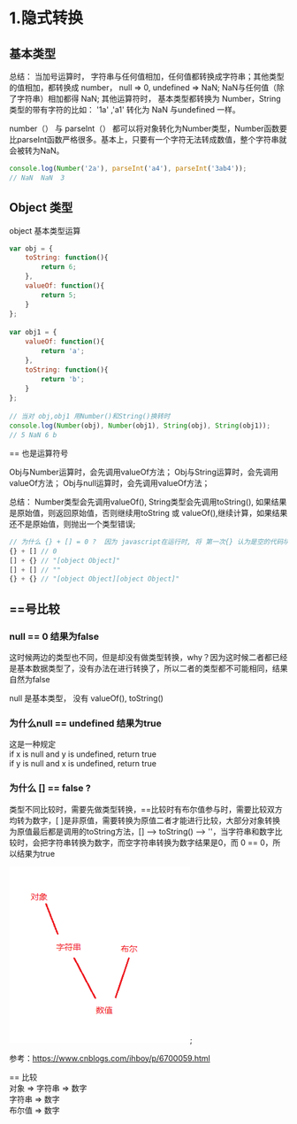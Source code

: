 # 1.隐式转换

## 基本类型

总结： 当加号运算时， 字符串与任何值相加，任何值都转换成字符串；其他类型的值相加，都转换成 number， null => 0, undefined => NaN; NaN与任何值（除了字符串）相加都得 NaN;
其他运算符时， 基本类型都转换为 Number，String类型的带有字符的比如： '1a' ,'a1' 转化为 NaN 与undefined 一样。

number（） 与 parseInt（） 都可以将对象转化为Number类型，Number函数要比parseInt函数严格很多。基本上，只要有一个字符无法转成数值，整个字符串就会被转为NaN。

```js
console.log(Number('2a'), parseInt('a4'), parseInt('3ab4'));
// NaN  NaN  3
```

## Object 类型

object 基本类型运算

```js
var obj = {
    toString: function(){
        return 6;
    },
    valueOf: function(){
        return 5;
    }
};
 
var obj1 = {
    valueOf: function(){
        return 'a';
    },
    toString: function(){
        return 'b';
    }
};

// 当对 obj,obj1 用Number()和String()换转时
console.log(Number(obj), Number(obj1), String(obj), String(obj1));
// 5 NaN 6 b
```

== 也是运算符号

Obj与Number运算时，会先调用valueOf方法；
Obj与String运算时，会先调用valueOf方法；
Obj与null运算时，会先调用valueOf方法；

总结： Number类型会先调用valueOf(), String类型会先调用toString(),  如果结果是原始值，则返回原始值，否则继续用toString 或 valueOf(),继续计算，如果结果还不是原始值，则抛出一个类型错误;　

```js
// 为什么 {} + [] = 0 ?  因为 javascript在运行时, 将 第一次{} 认为是空的代码块，所以就相当于 +[] = 0, 还有 {} + 5 = 5, 同理。
{} + [] // 0 
[] + {} // "[object Object]"
[] + [] // ""
{} + {} // "[object Object][object Object]"
```

## ==号比较

### null == 0 结果为false

这时候两边的类型也不同，但是却没有做类型转换，why？因为这时候二者都已经是基本数据类型了，没有办法在进行转换了，所以二者的类型都不可能相同，结果自然为false

null 是基本类型， 没有 valueOf(), toString()

### 为什么null == undefined 结果为true

这是一种规定   <br>
if x is null and y is undefined, return true   <br>
if y is null and x is undefined, return true

### 为什么 [] == false ?

类型不同比较时，需要先做类型转换，==比较时有布尔值参与时，需要比较双方均转为数字，[ ]是非原值，需要转换为原值二者才能进行比较，大部分对象转换为原值最后都是调用的toString方法，[] --> toString() —> ''，当字符串和数字比较时，会把字符串转换为数字，而空字符串转换为数字结果是0，而 0 == 0，所以结果为true

![隐式转换过程](./imgs/1.png);

参考：https://www.cnblogs.com/ihboy/p/6700059.html


== 比较 <br>
对象 => 字符串 => 数字 <br>
字符串 => 数字 <br>
布尔值 => 数字

